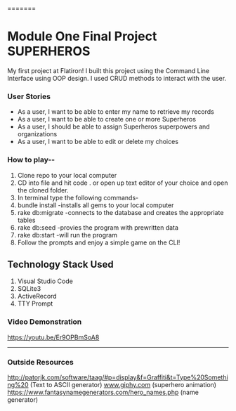 
=======
# Module One Final Project SUPERHEROS

My first project at Flatiron! I built this project using the Command Line Interface using OOP design. I used CRUD methods to interact with the user.


### User Stories

* As a user, I want to be able to enter my name to retrieve my records
* As a user, I want to be able to create one or more Superheros
* As a user, I should be able to assign Superheros superpowers and organizations
* As a user, I want to be able to edit or delete my choices

### How to play--

1. Clone repo to your local computer
2. CD into file and hit code . or open up text editor of your choice and open the cloned folder.
3. In terminal type the following commands-
4. bundle install   -installs all gems to your local computer
5. rake db:migrate  -connects to the database and creates the appropriate tables
6. rake db:seed     -provies the program with prewritten data
7. rake db:start    -will run the program
8. Follow the prompts and enjoy a simple game on the CLI!


## Technology Stack Used
1) Visual Studio Code
2) SQLite3
3) ActiveRecord
4) TTY Prompt

### Video Demonstration
https://youtu.be/Er9OPBmSoA8



---
### Outside Resources

http://patorjk.com/software/taag/#p=display&f=Graffiti&t=Type%20Something%20  (Text to ASCII generator) 
www.giphy.com (superhero animation)
https://www.fantasynamegenerators.com/hero_names.php (name generator)

